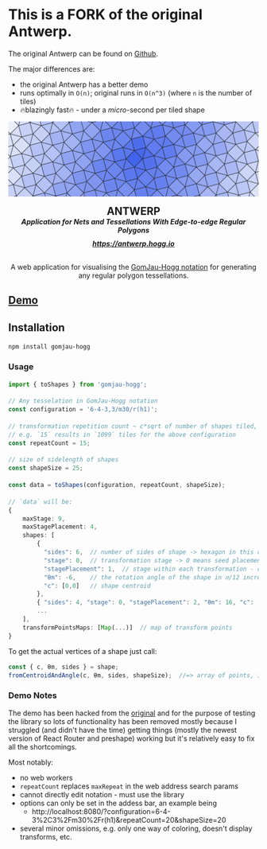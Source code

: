 # This is a FORK of the original Antwerp.

The original Antwerp can be found on [Github](https://github.com/HHogg/antwerp).

The major differences are:
* the original Antwerp has a better demo
* runs optimally in `O(n)`; original runs in `O(n^3)` (where `n` is the number of tiles)
* 🔥blazingly fast🔥 - under a *micro*-second per tiled shape


<p align="center">
  <img src="./assets/antwerp.svg" />
</p>

<h2 align="center" style="margin: 0">ANTWERP</h2>
<h5 align="center" style="margin: 0">Application for Nets and Tessellations With Edge-to-edge Regular Polygons</h5>
<h5 align="center"  style="margin: 10px"><a href="https://antwerp.hogg.io">https://antwerp.hogg.io</a></h5>

<p align="center"  style="margin-top: 30px">
  A web application for visualising the <a href="https://hogg.io/writings/generating-tessellations">GomJau-Hogg notation</a> for generating any regular polygon tessellations.
</p>


## [Demo](https://florissteenkamp.github.io/gomjau-hogg)

## Installation

```
npm install gomjau-hogg
```

### Usage

```typescript
import { toShapes } from 'gomjau-hogg';

// Any tesselation in GomJau-Hogg notation
const configuration = '6-4-3,3/m30/r(h1)';

// transformation repetition count ~ c*sqrt of number of shapes tiled,
// e.g. `15` results in `1099` tiles for the above configuration
const repeatCount = 15;

// size of sidelength of shapes
const shapeSize = 25;  

const data = toShapes(configuration, repeatCount, shapeSize);

// `data` will be:
{
    maxStage: 9,
    maxStagePlacement: 4,
    shapes: [
        {
          "sides": 6,  // number of sides of shape -> hexagon in this case
          "stage": 0,  // transformation stage -> 0 means seed placement
          "stagePlacement": 1,  // stage within each transformation - can be used for coloring
          "θm": -6,    // the rotation angle of the shape in 𝜋/12 increments
          "c": [0,0]   // shape centroid
        },
        { "sides": 4, "stage": 0, "stagePlacement": 2, "θm": 16, "c": [ 13.660254037844375, 23.660254037844393 ] },
        ...
    ],
    transformPointsMaps: [Map(...)]  // map of transform points
}
```

To get the actual vertices of a shape just call:
```typescript
const { c, θm, sides } = shape;
fromCentroidAndAngle(c, θm, sides, shapeSize);  //=> array of points, i.e. `points: number[][]`
```

### Demo Notes

The demo has been hacked from the [original](https://antwerp.hogg.io/) and for the
purpose of testing the library so lots of functionality has been removed mostly
because I struggled (and didn't have the time) getting things (mostly the newest
version of React Router and preshape) working but it's relatively easy to fix
all the shortcomings.

Most notably:
* no web workers
* `repeatCount` replaces `maxRepeat` in the web address search params
* cannot directly edit notation - must use the library
* options can only be set in the addess bar, an example being
  - http://localhost:8080/?configuration=6-4-3%2C3%2Fm30%2Fr(h1)&repeatCount=20&shapeSize=20
* several minor omissions, e.g. only one way of coloring, doesn't display transforms, etc.

